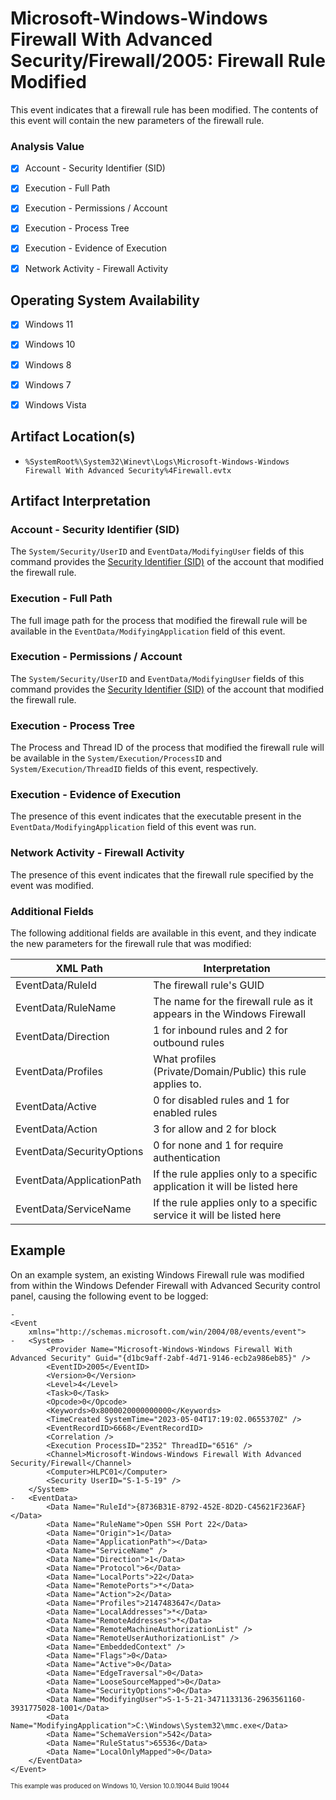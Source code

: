 # Microsoft-Windows-Windows Firewall With Advanced Security/Firewall/2005: Firewall Rule Modified
This event indicates that a firewall rule has been modified. The contents of this event will contain the new parameters of the firewall rule.

### Analysis Value
 - [x] Account - Security Identifier (SID)
 - [x] Execution - Full Path
 - [x] Execution - Permissions / Account
 - [x] Execution - Process Tree
 - [x] Execution - Evidence of Execution
 - [x] Network Activity - Firewall Activity


## Operating System Availability
 - [x] Windows 11
 - [x] Windows 10
 - [x] Windows 8
 - [x] Windows 7
 - [x] Windows Vista


## Artifact Location(s)
- `%SystemRoot%\System32\Winevt\Logs\Microsoft-Windows-Windows Firewall With Advanced Security%4Firewall.evtx`

## Artifact Interpretation

### Account - Security Identifier (SID)
The `System/Security/UserID` and `EventData/ModifyingUser` fields of this command provides the [Security Identifier (SID)](/README.md/#account---security-identifier-sid) of the account that modified the firewall rule.

### Execution - Full Path
The full image path for the process that modified the firewall rule will be available in the `EventData/ModifyingApplication` field of this event. 

### Execution - Permissions / Account
The `System/Security/UserID` and `EventData/ModifyingUser` fields of this command provides the [Security Identifier (SID)](/README.md/#account---security-identifier-sid) of the account that modified the firewall rule.

### Execution - Process Tree
The Process and Thread ID of the process that modified the firewall rule will be available in the `System/Execution/ProcessID` and `System/Execution/ThreadID` fields of this event, respectively. 

### Execution - Evidence of Execution
The presence of this event indicates that the executable present in the `EventData/ModifyingApplication` field of this event was run.

### Network Activity - Firewall Activity
The presence of this event indicates that the firewall rule specified by the event was modified.

### Additional Fields
The following additional fields are available in this event, and they indicate the new parameters for the firewall rule that was modified:

| XML Path                  | Interpretation                                                            |
| ------------------------- | ------------------------------------------------------------------------- |
| EventData/RuleId          | The firewall rule's GUID                                          |
| EventData/RuleName        | The name for the firewall rule as it appears in the Windows Firewall      |
| EventData/Direction       | 1 for inbound rules and 2 for outbound rules                              |
| EventData/Profiles        | What profiles (Private/Domain/Public) this rule applies to.               |
| EventData/Active          | 0 for disabled rules and 1 for enabled rules                              |
| EventData/Action          | 3 for allow and 2 for block                                               |
| EventData/SecurityOptions | 0 for none and 1 for require authentication                               |
| EventData/ApplicationPath | If the rule applies only to a specific application it will be listed here |
| EventData/ServiceName     | If the rule applies only to a specific service it will be listed here     |


## Example
On an example system, an existing Windows Firewall rule was modified from within the Windows Defender Firewall with Advanced Security control panel, causing the following event to be logged:

```
- 
<Event
	xmlns="http://schemas.microsoft.com/win/2004/08/events/event">
-   <System>
		<Provider Name="Microsoft-Windows-Windows Firewall With Advanced Security" Guid="{d1bc9aff-2abf-4d71-9146-ecb2a986eb85}" />
		<EventID>2005</EventID>
		<Version>0</Version>
		<Level>4</Level>
		<Task>0</Task>
		<Opcode>0</Opcode>
		<Keywords>0x8000020000000000</Keywords>
		<TimeCreated SystemTime="2023-05-04T17:19:02.0655370Z" />
		<EventRecordID>6668</EventRecordID>
		<Correlation />
		<Execution ProcessID="2352" ThreadID="6516" />
		<Channel>Microsoft-Windows-Windows Firewall With Advanced Security/Firewall</Channel>
		<Computer>HLPC01</Computer>
		<Security UserID="S-1-5-19" />
	</System>
-   <EventData>
		<Data Name="RuleId">{8736B31E-8792-452E-8D2D-C45621F236AF}</Data>
		<Data Name="RuleName">Open SSH Port 22</Data>
		<Data Name="Origin">1</Data>
		<Data Name="ApplicationPath"></Data>
		<Data Name="ServiceName" />
		<Data Name="Direction">1</Data>
		<Data Name="Protocol">6</Data>
		<Data Name="LocalPorts">22</Data>
		<Data Name="RemotePorts">*</Data>
		<Data Name="Action">2</Data>
		<Data Name="Profiles">2147483647</Data>
		<Data Name="LocalAddresses">*</Data>
		<Data Name="RemoteAddresses">*</Data>
		<Data Name="RemoteMachineAuthorizationList" />
		<Data Name="RemoteUserAuthorizationList" />
		<Data Name="EmbeddedContext" />
		<Data Name="Flags">0</Data>
		<Data Name="Active">0</Data>
		<Data Name="EdgeTraversal">0</Data>
		<Data Name="LooseSourceMapped">0</Data>
		<Data Name="SecurityOptions">0</Data>
		<Data Name="ModifyingUser">S-1-5-21-3471133136-2963561160-3931775028-1001</Data>
		<Data Name="ModifyingApplication">C:\Windows\System32\mmc.exe</Data>
		<Data Name="SchemaVersion">542</Data>
		<Data Name="RuleStatus">65536</Data>
		<Data Name="LocalOnlyMapped">0</Data>
	</EventData>
</Event>
```

<sup><sub>This example was produced on Windows 10, Version 10.0.19044 Build 19044</sub></sup>
